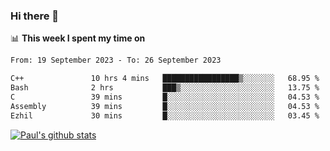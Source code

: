 ### Hi there 👋

📊 **This week I spent my time on**
<!--START_SECTION:waka-->

```txt
From: 19 September 2023 - To: 26 September 2023

C++               10 hrs 4 mins   █████████████████▒░░░░░░░   68.95 %
Bash              2 hrs           ███▒░░░░░░░░░░░░░░░░░░░░░   13.75 %
C                 39 mins         █░░░░░░░░░░░░░░░░░░░░░░░░   04.53 %
Assembly          39 mins         █░░░░░░░░░░░░░░░░░░░░░░░░   04.53 %
Ezhil             30 mins         █░░░░░░░░░░░░░░░░░░░░░░░░   03.45 %
```

<!--END_SECTION:waka-->


[![Paul's github stats](https://github-readme-stats.vercel.app/api?username=mickeyouyou&theme=dracula&show_icons=true)](https://github.com/anuraghazra/github-readme-stats)
